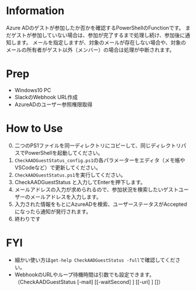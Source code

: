 # Information

Azure ADのゲストが参加したか否かを確認するPowerShellのFunctionです。
まだゲストが参加していない場合は、参加が完了するまで処理し続け、参加後に通知します。
メールを指定しますが、対象のメールが存在しない場合や、対象のメールの所有者がゲスト以外（メンバー）の場合は処理が中断されます。

# Prep

- Windows10 PC
- SlackのWebhook URL作成
- AzureADのユーザー参照権限取得

# How to Use

0. 二つのPS1ファイルを同一ディレクトリにコピーして、同じディレクトリパスでPowerShellを起動してください。
0. `CheckAADGuestStatus_config.ps1`の各パラメーターをエディタ（メモ帳やVSCodeなど）で更新してください。
0. `CheckAADGuestStatus.ps1`を実行してください。
0. CheckAADGuestStatus と入力してEnterを押下します。
0. メールアドレスの入力が求められるので、参加状況を検索したいゲストユーザーのメールアドレスを入力します。
0. 入力された情報をもとにAzureADを検索、ユーザーステータスがAcceptedになったら通知が発行されます。
0. 終わりです


# FYI

- 細かい使い方は`get-help CheckAADGuestStatus -full`で確認してください。
- WebhookのURLやループ待機時間は引数でも設定できます。
（CheckAADGuestStatus [-mail] <string> [[-waitSecond] <string>] [[-uri] <string>]  [<CommonParameters>]）

